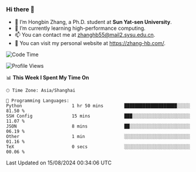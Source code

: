 ### Hi there 👋

- 🔭 I’m Hongbin Zhang, a Ph.D. student at **Sun Yat-sen University**.
- 🌱 I’m currently learning high-performance computing.
- 📫 You can contact me at zhanghb55@mail2.sysu.edu.cn.
- 👀 You can visit my personal website at https://zhang-hb.com/.

<!--START_SECTION:waka-->
![Code Time](http://img.shields.io/badge/Code%20Time-338%20hrs%2028%20mins-blue)

![Profile Views](http://img.shields.io/badge/Profile%20Views-8-blue)

📊 **This Week I Spent My Time On** 

```text
🕑︎ Time Zone: Asia/Shanghai

💬 Programming Languages: 
Python                   1 hr 50 mins        ████████████████████░░░░░   81.50 % 
SSH Config               15 mins             ███░░░░░░░░░░░░░░░░░░░░░░   11.07 % 
JSON                     8 mins              ██░░░░░░░░░░░░░░░░░░░░░░░   06.19 % 
Other                    1 min               ░░░░░░░░░░░░░░░░░░░░░░░░░   01.16 % 
TeX                      0 secs              ░░░░░░░░░░░░░░░░░░░░░░░░░   00.06 % 
```


 Last Updated on 15/08/2024 00:34:06 UTC
<!--END_SECTION:waka-->
